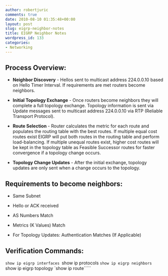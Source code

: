 ```yaml
---
author: robertjuric
comments: true
date: 2010-08-10 01:35:48+00:00
layout: post
slug: eigrp-neighbor-notes
title: EIGRP Neighbor Notes
wordpress_id: 133
categories:
- Networking
---
```


## Process Overview:





	
  * **Neighbor Discovery** - Hellos sent to multicast address 224.0.0.10 based on Hello Timer Interval. If requirements are met routers become neighbors.



	
  * **Initial Topology Exchange** - Once routers become neighbors they will complete a full topology exchange. Topology information is sent via Update messages sent to multicast address 224.0.0.10 via RTP (Reliable Transport Protocol).



	
  * **Route Selection** - Router calculates the metric for each route and populates the routing table with the best routes. If multiple equal cost routes exist EIGRP will put both routes in the routing table and perform load-balancing. If multiple unequal routes exist, higher cost routes will be kept in the topology table as Feasible Successor routes for faster convergence if a topology change occurs.



	
  * **Topology Change Updates** - After the initial exchange, topology updates are only sent when a change occurs to the topology.




## Requirements to become neighbors:





	
  * Same Subnet

	
  * Hello or ACK received

	
  * AS Numbers Match

	
  * Metrics (K Values) Match

	
  * For Topology Updates: Authentication Matches (If Applicable)




## Verification Commands:


`show ip eigrp interfaces
`show ip protocols
`show ip eigrp neighbors
`show ip eigrp topology
`show ip route`````
